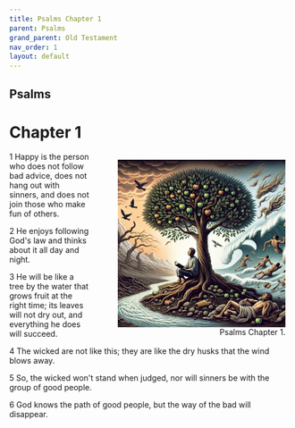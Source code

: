 ```yaml
---
title: Psalms Chapter 1
parent: Psalms
grand_parent: Old Testament
nav_order: 1
layout: default
---
```


## Psalms

# Chapter 1

<figure style="float: right; margin-right: 10px;">
    <img src="/assets/Image/Psalms/500/1.jpg" alt="Psalms Chapter 1" style="width: 300px; height: 300px; float: right;padding-left: 10px;"/>
    <figcaption style="clear: both;text-align: right;">Psalms Chapter 1.</figcaption>
</figure>
1 Happy is the person who does not follow bad advice, does not hang out with sinners, and does not join those who make fun of others.

2 He enjoys following God's law and thinks about it all day and night.

3 He will be like a tree by the water that grows fruit at the right time; its leaves will not dry out, and everything he does will succeed.

4 The wicked are not like this; they are like the dry husks that the wind blows away.

5 So, the wicked won't stand when judged, nor will sinners be with the group of good people.

6 God knows the path of good people, but the way of the bad will disappear.



